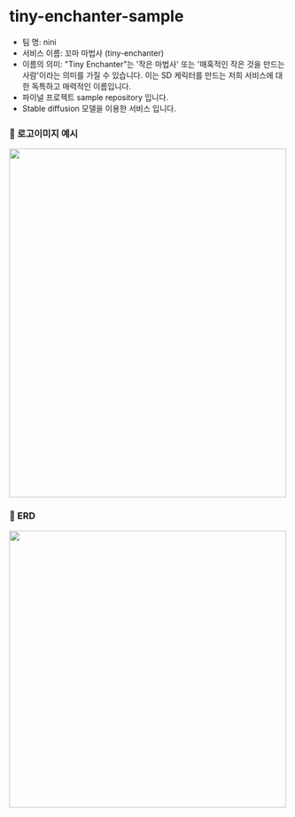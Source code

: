 # tiny-enchanter-sample

- 팀 명: nini
- 서비스 이름: 꼬마 마법사 (tiny-enchanter)
- 이름의 의미: "Tiny Enchanter"는 '작은 마법사' 또는 '매혹적인 작은 것을 만드는 사람'이라는 의미를 가질 수 있습니다. 
             이는 SD 케릭터를 만드는 저희 서비스에 대한 독특하고 매력적인 이름입니다.
- 파이널 프로젝트 sample repository 입니다.
- Stable diffusion 모델을 이용한 서비스 입니다.

### 📍 로고이미지 예시
<img src = "https://blog.kakaocdn.net/dn/9F50S/btshbfgGNPT/9JRiEYWoOo68jKWbzZfK2k/img.png" width = "500" height = "630"/>

### 📍 ERD
<img src = "https://blog.kakaocdn.net/dn/ezncy1/btsja6OkoZU/8oxYYgBkxQj5t4ZBfl5VTK/img.png" width = "500" height = "500"/>
